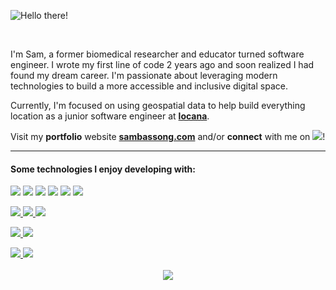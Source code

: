 

![Hello there!](https://media.giphy.com/media/xTiIzJSKB4l7xTouE8/giphy.gif)

<br>

I'm Sam, a former biomedical researcher and educator turned software engineer. I wrote my first line of code 2 years ago and soon realized I had found my dream career. I'm passionate about leveraging modern technologies to build a more accessible and inclusive digital space.

Currently, I'm focused on using geospatial data to help build everything location as a junior software engineer at **[locana](https://www.locana.co/)**.

Visit my **portfolio** website **[sambassong.com](https://www.sambassong.com/)** and/or **connect** with me on <a href="https://www.linkedin.com/in/sambassong/"><img src="https://img.shields.io/badge/-LinkedIn-0077B5?style=square&logo=LinkedIn&logoColor=white" /></a>! 

<hr>
<!-- </br> -->

 #### **Some technologies I enjoy developing with**:
<!-- </br> -->
</p>
<div> 
  <a href="#"><img src="https://img.shields.io/badge/-JavaScript-F7DF1E?style=flat-square&logo=javascript&logoColor=black" /></a>
  <a href="#"><img src="https://img.shields.io/badge/-React-61DAFB?style=flat-square&logo=React&logoColor=black" /></a>
  <a href="#"><img src="https://img.shields.io/badge/-NodeJS-339933?style=flat-square&logo=Node.js&logoColor=white" /></a>
  <a href="#"><img src="https://img.shields.io/badge/-Express-F7F7F7?style=flat-square&logo=express&logoColor=339933" /></a>
  <a href="#"><img src="https://img.shields.io/badge/-Redux-764ABC?style=flat-square&logo=Redux" /></a>
  <a href="#"><img src="https://img.shields.io/badge/vuejs-%2335495e.svg?style=flat-square&logo=vuedotjs&logoColor=%234FC08D" /></a>

  </p>
  
  <a href="#"><img src="https://img.shields.io/badge/AWS-232F3E?style=flat-square&logo=amazon-aws&logoColor=FEBD69" />  </a>
  <a href="#"><img src="https://img.shields.io/badge/-PostgreSQL-336791?style=flat-square&logo=postgresql&logoColor=FAFAFA" />  </a>
  <a href="#"><img src="https://img.shields.io/badge/-MongoDB-F7F7F7?style=flat-square&logo=mongodb" />  </a>

  </p>
  <a href="#"><img src="https://img.shields.io/badge/-Python3-3776AB?style=flat-square&logo=Python&logoColor=white" />  </a>
  <a href="#"><img src="https://img.shields.io/badge/-Flask-F7F7F7?style=flat-square&logo=flask&logoColor=black" />  </a>

  </p>
  <a href="#"><img src="https://img.shields.io/badge/-HTML5-E34F26?style=flat-square&logo=html5&logoColor=white" />  </a>
  <a href="#"><img src="https://img.shields.io/badge/-CSS3-1572B6?style=flat-square&logo=css3" />  </a>
</div>

<br>

<div align="center">
  <a href="#"><img align="center" src="https://github-readme-stats.vercel.app/api?username=sbassong&hide=,issues&include_all_commits=true&count_private=true&show_icons=true&theme=midnight-purple " />  </a><br>
</div>